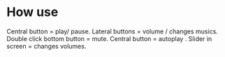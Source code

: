 # How use 

Central button = play/ pause. 
Lateral buttons  = volume / changes musics.
Double click bottom button  = mute. 
Central button = autoplay .
Slider in screen = changes volumes.


